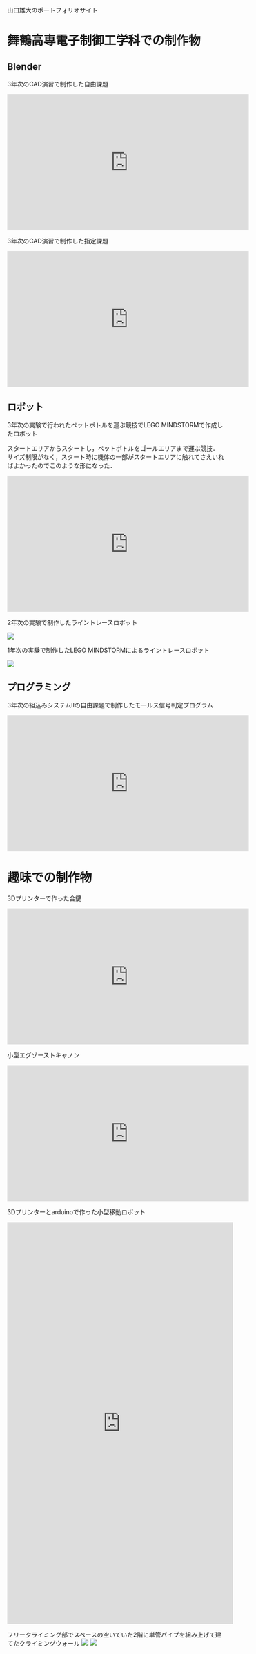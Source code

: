 <a>山口雄大のポートフォリオサイト<a>
    
<h1>舞鶴高専電子制御工学科での制作物</h1>
<h2>Blender</h2>
<p>3年次のCAD演習で制作した自由課題</p>
<iframe width="560" height="315" src="https://www.youtube.com/embed/VnefYzliT-I" title="YouTube video player" frameborder="0" allow="accelerometer; autoplay; clipboard-write; encrypted-media; gyroscope; picture-in-picture" allowfullscreen></iframe>
<br>    
<p>3年次のCAD演習で制作した指定課題</p>    
<iframe width="560" height="315" src="https://www.youtube.com/embed/dcgWDqV8mTw" title="YouTube video player" frameborder="0" allow="accelerometer; autoplay; clipboard-write; encrypted-media; gyroscope; picture-in-picture" allowfullscreen></iframe>
<br>
    
<h2>ロボット</h2>
<p>3年次の実験で行われたペットボトルを運ぶ競技でLEGO MINDSTORMで作成したロボット</p>
<p>スタートエリアからスタートし，ペットボトルをゴールエリアまで運ぶ競技．
   サイズ制限がなく，スタート時に機体の一部がスタートエリアに触れてさえいればよかったのでこのような形になった．</p> 
<iframe width="560" height="315" src="https://www.youtube.com/embed/4oUvX3GmkwA" title="YouTube video player" frameborder="0" allow="accelerometer; autoplay; clipboard-write; encrypted-media; gyroscope; picture-in-picture" allowfullscreen></iframe>
<br>   
<p>2年次の実験で制作したライントレースロボット</p>
<img src="https://raw.githubusercontent.com/EudyYamaguchi/portfolio/gh-pages/Resized/s-IMG_4122.jpg"> 
<br>    
<p>1年次の実験で制作したLEGO MINDSTORMによるライントレースロボット</p>
<img src="https://raw.githubusercontent.com/EudyYamaguchi/portfolio/gh-pages/Resized/s-IMG_0702.jpg"> 
<br>
    
<h2>プログラミング</h2>
<p>3年次の組込みシステムⅡの自由課題で制作したモールス信号判定プログラム</p>
<iframe width="560" height="315" src="https://www.youtube.com/embed/Zso0ZyyJRXE" title="YouTube video player" frameborder="0" allow="accelerometer; autoplay; clipboard-write; encrypted-media; gyroscope; picture-in-picture" allowfullscreen></iframe>
   
   
<h1>趣味での制作物</h1>
<p>3Dプリンターで作った合鍵</p>
<iframe width="560" height="315" src="https://www.youtube.com/embed/kcWkp9gCNrs" title="YouTube video player" frameborder="0" allow="accelerometer; autoplay; clipboard-write; encrypted-media; gyroscope; picture-in-picture" allowfullscreen></iframe>
<br>
<p>小型エグゾーストキャノン</p>
<iframe width="560" height="315" src="https://www.youtube.com/embed/YMfF6OMLasw" title="YouTube video player" frameborder="0" allow="accelerometer; autoplay; clipboard-write; encrypted-media; gyroscope; picture-in-picture" allowfullscreen></iframe>
<br>
<p>3Dプリンターとarduinoで作った小型移動ロボット</p>
<iframe width="523" height="930" src="https://www.youtube.com/embed/sy9tUGAeI54" title="IMG 6552" frameborder="0" allow="accelerometer; autoplay; clipboard-write; encrypted-media; gyroscope; picture-in-picture" allowfullscreen></iframe>
<br>
<p>フリークライミング部でスペースの空いていた2階に単管パイプを組み上げて建てたクライミングウォール
<img src="https://raw.githubusercontent.com/EudyYamaguchi/portfolio/gh-pages/Resized/s-IMG_6425.jpg"> 
<img src="https://raw.githubusercontent.com/EudyYamaguchi/portfolio/gh-pages/Resized/s-IMG_6463.jpg"> 
    
